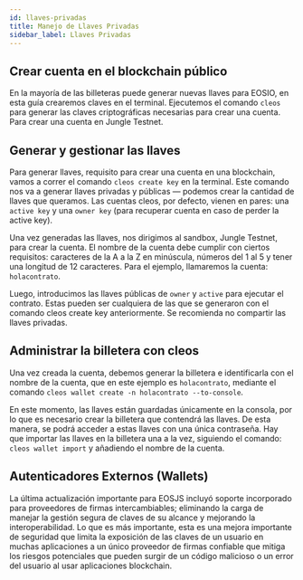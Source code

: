 ```yaml
---
id: llaves-privadas
title: Manejo de Llaves Privadas
sidebar_label: Llaves Privadas
---
```


## Crear cuenta en el blockchain público

En la mayoría de las billeteras puede generar nuevas llaves para EOSIO, en esta guía crearemos claves en el terminal. Ejecutemos el comando `cleos` para generar las claves criptográficas necesarias para crear una cuenta. Para crear una cuenta en Jungle Testnet.

## Generar y gestionar las llaves

Para generar llaves, requisito para crear una cuenta en una blockchain, vamos a correr el comando `cleos create key` en la terminal. Este comando nos va a generar llaves privadas y públicas — podemos crear la cantidad de llaves que queramos. Las cuentas cleos, por defecto, vienen en pares: una `active key` y una `owner key` (para recuperar cuenta en caso de perder la active key).

Una vez generadas las llaves, nos dirigimos al sandbox, Jungle Testnet, para crear la cuenta. El nombre de la cuenta debe cumplir con ciertos requisitos: caracteres de la A a la Z en minúscula, números del 1 al 5 y tener una longitud de 12 caracteres. Para el ejemplo, llamaremos la cuenta: `holacontrato`.

Luego, introducimos las llaves públicas de `owner` y `active` para ejecutar el contrato. Estas pueden ser cualquiera de las que se generaron con el comando cleos create key anteriormente. Se recomienda no compartir las llaves privadas.

## Administrar la billetera con cleos

Una vez creada la cuenta, debemos generar la billetera e identificarla con el nombre de la cuenta, que en este ejemplo es `holacontrato`, mediante el comando `cleos wallet create -n holacontrato --to-console`.

En este momento, las llaves están guardadas únicamente en la consola, por lo que es necesario crear la billetera que contendrá las llaves. De esta manera, se podrá acceder a estas llaves con una única contraseña. Hay que importar las llaves en la billetera una a la vez, siguiendo el comando: `cleos wallet import` y añadiendo el nombre de la cuenta.

## Autenticadores Externos (Wallets)

La última actualización importante para EOSJS incluyó soporte incorporado para proveedores de firmas intercambiables; eliminando la carga de manejar la gestión segura de claves de su alcance y mejorando la interoperabilidad. Lo que es más importante, esta es una mejora importante de seguridad que limita la exposición de las claves de un usuario en muchas aplicaciones a un único proveedor de firmas confiable que mitiga los riesgos potenciales que pueden surgir de un código malicioso o un error del usuario al usar aplicaciones blockchain.